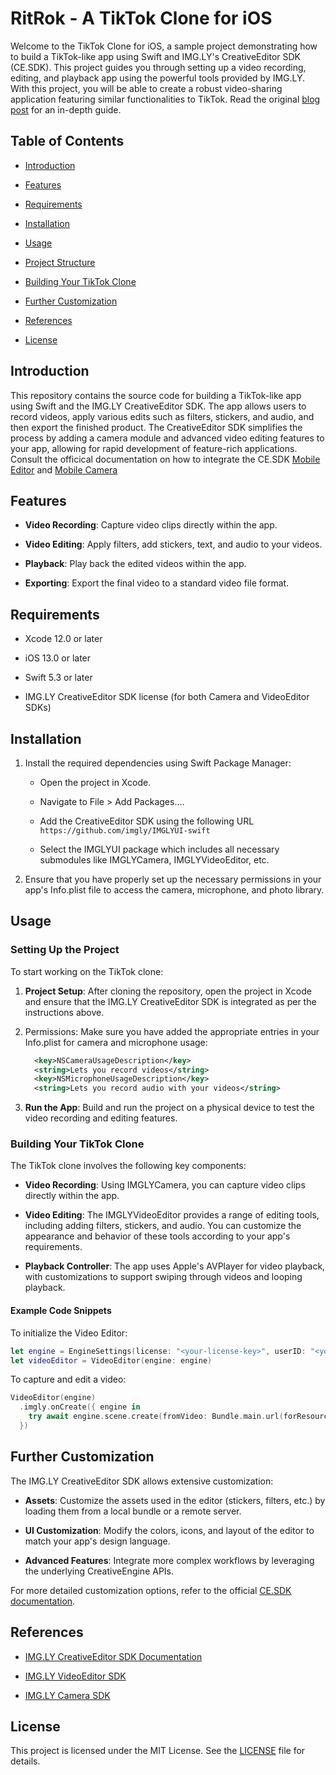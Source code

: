 # RitRok - A TikTok Clone for iOS

Welcome to the TikTok Clone for iOS, a sample project demonstrating how to build a TikTok-like app using Swift and IMG.LY's CreativeEditor SDK (CE.SDK). This project guides you through setting up a video recording, editing, and playback app using the powerful tools provided by IMG.LY. With this project, you will be able to create a robust video-sharing application featuring similar functionalities to TikTok. Read the original [blog post](https://img.ly/blog/how-to-build-a-tiktok-clone-for-ios/) for an in-depth guide.

Table of Contents
-----------------

*   [Introduction](#introduction)
    
*   [Features](#features)
    
*   [Requirements](#requirements)
    
*   [Installation](#installation)
    
*   [Usage](#usage)
    
*   [Project Structure](#project-structure)
    
*   [Building Your TikTok Clone](#building-your-tiktok-clone)
    
*   [Further Customization](#further-customization)
    
*   [References](#references)
    
*   [License](#license)
    

Introduction
------------

This repository contains the source code for building a TikTok-like app using Swift and the IMG.LY CreativeEditor SDK. The app allows users to record videos, apply various edits such as filters, stickers, and audio, and then export the finished product. The CreativeEditor SDK simplifies the process by adding a camera module and advanced video editing features to your app, allowing for rapid development of feature-rich applications.
Consult the officical documentation on how to integrate the CE.SDK [Mobile Editor](https://img.ly/docs/cesdk/mobile-editor/quickstart) and [Mobile Camera](https://img.ly/docs/cesdk/mobile-camera/quickstart)

Features
--------

*   **Video Recording**: Capture video clips directly within the app.
    
*   **Video Editing**: Apply filters, add stickers, text, and audio to your videos.
    
*   **Playback**: Play back the edited videos within the app.
    
*   **Exporting**: Export the final video to a standard video file format.
    

Requirements
------------

*   Xcode 12.0 or later
    
*   iOS 13.0 or later
    
*   Swift 5.3 or later
    
*   IMG.LY CreativeEditor SDK license (for both Camera and VideoEditor SDKs)
    

Installation
------------

1.  Install the required dependencies using Swift Package Manager:
    
    *   Open the project in Xcode.
        
    *   Navigate to File > Add Packages....
        
    *   Add the CreativeEditor SDK using the following URL `https://github.com/imgly/IMGLYUI-swift`
        
    *   Select the IMGLYUI package which includes all necessary submodules like IMGLYCamera, IMGLYVideoEditor, etc.
        
3.  Ensure that you have properly set up the necessary permissions in your app's Info.plist file to access the camera, microphone, and photo library.
    

Usage
-----

### Setting Up the Project

To start working on the TikTok clone:

1.  **Project Setup**: After cloning the repository, open the project in Xcode and ensure that the IMG.LY CreativeEditor SDK is integrated as per the instructions above.
    
2.  Permissions: Make sure you have added the appropriate entries in your Info.plist for camera and microphone usage:

    ```xml
      <key>NSCameraUsageDescription</key>
      <string>Lets you record videos</string>
      <key>NSMicrophoneUsageDescription</key>
      <string>Lets you record audio with your videos</string>
    ```
    
3.  **Run the App**: Build and run the project on a physical device to test the video recording and editing features.
    

### Building Your TikTok Clone

The TikTok clone involves the following key components:

*   **Video Recording**: Using IMGLYCamera, you can capture video clips directly within the app.
    
*   **Video Editing**: The IMGLYVideoEditor provides a range of editing tools, including adding filters, stickers, and audio. You can customize the appearance and behavior of these tools according to your app's requirements.
    
*   **Playback Controller**: The app uses Apple's AVPlayer for video playback, with customizations to support swiping through videos and looping playback.
    

#### Example Code Snippets

To initialize the Video Editor:

```swift
let engine = EngineSettings(license: "<your-license-key>", userID: "<your-user-id>")
let videoEditor = VideoEditor(engine: engine)
```

To capture and edit a video:

```swift
VideoEditor(engine)
  .imgly.onCreate({ engine in
    try await engine.scene.create(fromVideo: Bundle.main.url(forResource: "sample_video", withExtension: "mov")!)
  })
```

Further Customization
---------------------

The IMG.LY CreativeEditor SDK allows extensive customization:

*   **Assets**: Customize the assets used in the editor (stickers, filters, etc.) by loading them from a local bundle or a remote server.
    
*   **UI Customization**: Modify the colors, icons, and layout of the editor to match your app's design language.
    
*   **Advanced Features**: Integrate more complex workflows by leveraging the underlying CreativeEngine APIs.
    

For more detailed customization options, refer to the official [CE.SDK documentation](https://img.ly/docs/cesdk/introduction/#creator).

References
----------

*   [IMG.LY CreativeEditor SDK Documentation](https://img.ly/docs/cesdk/introduction/)
    
*   [IMG.LY VideoEditor SDK](https://img.ly/docs/vesdk/)
    
*   [IMG.LY Camera SDK](https://img.ly/docs/cesdk/mobile-camera/)
    

License
-------

This project is licensed under the MIT License. See the [LICENSE](LICENSE) file for details.